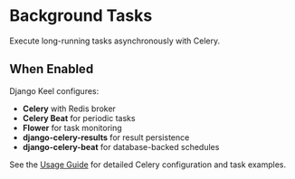 # Background Tasks

Execute long-running tasks asynchronously with Celery.

## When Enabled

Django Keel configures:

- **Celery** with Redis broker
- **Celery Beat** for periodic tasks
- **Flower** for task monitoring
- **django-celery-results** for result persistence
- **django-celery-beat** for database-backed schedules

See the [Usage Guide](overview.md) for detailed Celery configuration and task examples.
